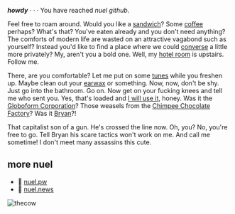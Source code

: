 ___howdy___
&middot; &middot; &middot;
You have reached _nuel github_.

Feel free to roam around. Would you like a [sandwich](https://nuel.pw/sandwich)? Some [coffee](https://nuel.pw/slurp) perhaps? What's that? You've eaten already and you don't need anything? The comforts of modern life are wasted on an attractive vagabond such as yourself? Instead you'd like to find a place where we could [converse](https://realtime.nuel.cloud) a little more privately? My, aren't you a bold one. Well, my [hotel room](https://nonlinearnarrative.github.io/no-home-like-place/) is upstairs. Follow me.

There, are you comfortable? Let me put on some [tunes](https://waterparken.bandcamp.com) while you freshen up. Maybe clean out your [earwax](https://nuel.pw/earwax) or something. Now, now, don't be shy. Just go into the bathroom. Go on. Now get on your fucking knees and tell me who sent you. Yes, that's loaded and [I will use it](https://nuel.pw/gungirl), honey. Was it the [Globoform Corporation](https://globoform.com)? Those weasels from the [Chimpee Chocolate Factory](https://nuel.pw/chimpee/)? Was it [Bryan](https://nuel.pw/bryan/)?!

That capitalist son of a gun. He's crossed the line now. Oh, you? No, you're free to go. Tell Bryan his scare tactics won't work on me. And call me sometime! I don't meet many assassins this cute.

## more nuel

- 🌴 [nuel.pw](https://nuel.pw)
- 💌 [nuel.news](https://nuel.news)

![thecow](https://user-images.githubusercontent.com/66974415/133889903-89736ed8-aca9-4673-a3c5-be331def3f82.png)
